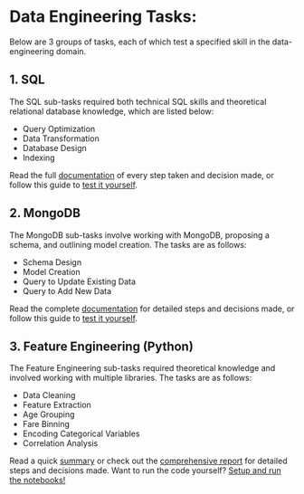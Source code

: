 # Data Engineering Tasks:

Below are 3 groups of tasks, each of which test a specified skill in the data-engineering domain.

## 1. SQL

The SQL sub-tasks required both technical SQL skills and theoretical relational database knowledge, which are listed below:

- Query Optimization
- Data Transformation
- Database Design
- Indexing

Read the full [documentation](https://github.com/Me-AU/data-eng-tasks/blob/main/Task1_SQL/documentation/README.md) of every step taken and decision made, or follow this guide to [test it yourself](https://github.com/Me-AU/data-eng-tasks/blob/main/Task1_SQL/documentation/SETUP.md).

## 2. MongoDB

The MongoDB sub-tasks involve working with MongoDB, proposing a schema, and outlining model creation. The tasks are as follows:

- Schema Design
- Model Creation
- Query to Update Existing Data
- Query to Add New Data

Read the complete [documentation](https://github.com/Me-AU/data-eng-tasks/blob/main/Task2_MongoDB/documentation/README.md) for detailed steps and decisions made, or follow this guide to [test it yourself](https://github.com/Me-AU/data-eng-tasks/blob/main/Task2_MongoDB/documentation/SETUP.md).

## 3. Feature Engineering (Python)

The Feature Engineering sub-tasks required theoretical knowledge and involved working with multiple libraries. The tasks are as follows:

- Data Cleaning
- Feature Extraction
- Age Grouping
- Fare Binning
- Encoding Categorical Variables
- Correlation Analysis

Read a quick [summary](https://github.com/Me-AU/data-eng-tasks/blob/main/Task3_Feature_Engineering/documentation/README.md) or check out the [comprehensive report](https://github.com/Me-AU/data-eng-tasks/blob/main/Task3_Feature_Engineering/src/tasks.ipynb) for detailed steps and decisions made. Want to run the code yourself? [Setup and run the notebooks!](https://github.com/Me-AU/data-eng-tasks/blob/main/Task3_Feature_Engineering/documentation/SETUP.md)